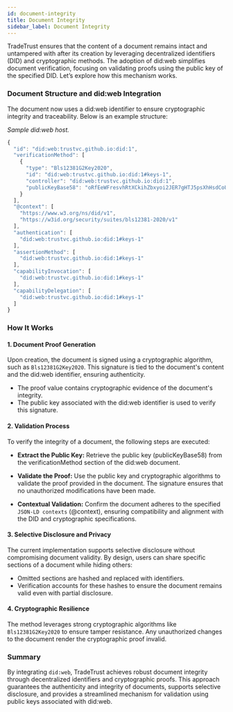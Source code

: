 ```yaml
---
id: document-integrity
title: Document Integrity
sidebar_label: Document Integrity
---
```


TradeTrust ensures that the content of a document remains intact and untampered with after its creation by leveraging decentralized identifiers (DID) and cryptographic methods. The adoption of did:web simplifies document verification, focusing on validating proofs using the public key of the specified DID. Let’s explore how this mechanism works.

### Document Structure and did:web Integration

The document now uses a did:web identifier to ensure cryptographic integrity and traceability. Below is an example structure:

_Sample did:web host._

```js
{
  "id": "did:web:trustvc.github.io:did:1",
  "verificationMethod": [
    {
      "type": "Bls12381G2Key2020",
      "id": "did:web:trustvc.github.io:did:1#keys-1",
      "controller": "did:web:trustvc.github.io:did:1",
      "publicKeyBase58": "oRfEeWFresvhRtXCkihZbxyoi2JER7gHTJ5psXhHsdCoU1MttRMi3Yp9b9fpjmKh7bMgfWKLESiK2YovRd8KGzJsGuamoAXfqDDVhckxuc9nmsJ84skCSTijKeU4pfAcxeJ"
    }
  ],
  "@context": [
    "https://www.w3.org/ns/did/v1",
    "https://w3id.org/security/suites/bls12381-2020/v1"
  ],
  "authentication": [
    "did:web:trustvc.github.io:did:1#keys-1"
  ],
  "assertionMethod": [
    "did:web:trustvc.github.io:did:1#keys-1"
  ],
  "capabilityInvocation": [
    "did:web:trustvc.github.io:did:1#keys-1"
  ],
  "capabilityDelegation": [
    "did:web:trustvc.github.io:did:1#keys-1"
  ]
}
```

### How It Works

#### 1. Document Proof Generation

Upon creation, the document is signed using a cryptographic algorithm, such as `Bls12381G2Key2020`. This signature is tied to the document's content and the did:web identifier, ensuring authenticity.

- The proof value contains cryptographic evidence of the document's integrity.
- The public key associated with the did:web identifier is used to verify this signature.

#### 2. Validation Process

To verify the integrity of a document, the following steps are executed:

- **Extract the Public Key:**
  Retrieve the public key (publicKeyBase58) from the verificationMethod section of the did:web document.

- **Validate the Proof:**
  Use the public key and cryptographic algorithms to validate the proof provided in the document. The signature ensures that no unauthorized modifications have been made.

- **Contextual Validation:**
  Confirm the document adheres to the specified `JSON-LD contexts` (@context), ensuring compatibility and alignment with the DID and cryptographic specifications.

#### 3. Selective Disclosure and Privacy

The current implementation supports selective disclosure without compromising document validity. By design, users can share specific sections of a document while hiding others:

- Omitted sections are hashed and replaced with identifiers.
- Verification accounts for these hashes to ensure the document remains valid even with partial disclosure.

#### 4. Cryptographic Resilience

The method leverages strong cryptographic algorithms like `Bls12381G2Key2020` to ensure tamper resistance. Any unauthorized changes to the document render the cryptographic proof invalid.

### Summary

By integrating `did:web`, TradeTrust achieves robust document integrity through decentralized identifiers and cryptographic proofs. This approach guarantees the authenticity and integrity of documents, supports selective disclosure, and provides a streamlined mechanism for validation using public keys associated with did:web.
